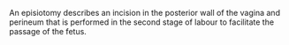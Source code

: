 An episiotomy describes an incision in the posterior wall of the vagina and perineum that is performed in the second stage of labour to facilitate the passage of the fetus.